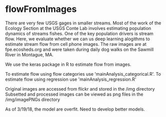 # flowFromImages

There are very few USGS gages in smaller streams. Most of the work of the Ecology Section at the USGS Conte Lab involves estimating population dynamics of streams fishes. One of the key population drivers is stream flow. Here, we evaluate whether we can us deep learning alogithms to estimate stream flow from cell phone images. The raw images are at fpe.ecosheds.org and were taken during daily dog walks on the Sawmill River in Montague, MA.

We use the keras package in R to estimate flow from images.

To estimate flow using flow categories use 'mainAnalysis_categorical.R'.
To estimate flow using regression use 'mainAnalysis_regression.R'

Original images are accessed from flickr and stored in the /img directory
Subsetted and processed images can be viewed as png files in the /img/imagePNGs directory

As of 3/19/18, the model are overfit. Need to develop better models.
